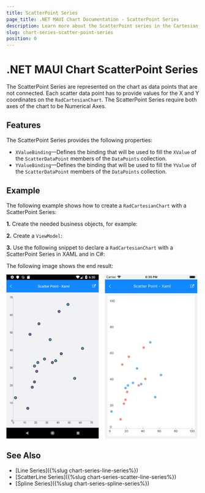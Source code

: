 ```yaml
---
title: ScatterPoint Series
page_title: .NET MAUI Chart Documentation - ScatterPoint Series
description: Learn more about the ScatterPoint series in the Cartesian chart.
slug: chart-series-scatter-point-series
position: 0
---
```


# .NET MAUI Chart ScatterPoint Series

The ScatterPoint Series are represented on the chart as data points that are not connected. Each scatter data point has to provide values for the X and Y coordinates on the `RadCartesianChart`. The ScatterPoint Series require both axes of the chart to be Numerical Axes.

## Features

The ScatterPoint Series provides the following properties:

- `XValueBinding`&mdash;Defines the binding that will be used to fill the `XValue` of the `ScatterDataPoint` members of the `DataPoints` collection.
- `YValueBinding`&mdash;Defines the binding that will be used to fill the `YValue` of the `ScatterDataPoint` members of the `DataPoints` collection.

## Example

The following example shows how to create a `RadCartesianChart` with a ScatterPoint Series:

**1.** Create the needed business objects, for example:

<snippet id='numerical-data-model' />

**2.** Create a `ViewModel`:

<snippet id='chart-series-series-numerical-view-model' />

**3.** Use the following snippet to declare a `RadCartesianChart` with a ScatterPoint Series in XAML and in C#:

<snippet id='chart-series-scatterpoint-xaml' />

The following image shows the end result:

![Basic ScatterPointSeries](images/cartesian-scatter-point-series-basic-example.png)

## See Also

- [Line Series]({%slug chart-series-line-series%})
- [ScatterLine Series]({%slug chart-series-scatter-line-series%})
- [Spline Series]({%slug chart-series-spline-series%})
